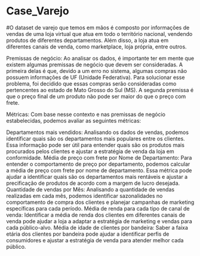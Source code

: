 # Case_Varejo

#O dataset de varejo que temos em mãos é composto por informações de vendas de uma loja virtual que atua em todo o território nacional, vendendo produtos de diferentes departamentos. Além disso, a loja atua em diferentes canais de venda, como marketplace, loja própria, entre outros.

Premissas de negócio: Ao analisar os dados, é importante ter em mente que existem algumas premissas de negócio que devem ser consideradas. A primeira delas é que, devido a um erro no sistema, algumas compras não possuem informações de UF (Unidade Federativa). Para solucionar esse problema, foi decidido que essas compras serão consideradas como pertencentes ao estado de Mato Grosso do Sul (MS). A segunda premissa é que o preço final de um produto não pode ser maior do que o preço com frete.

Métricas: Com base nesse contexto e nas premissas de negócio estabelecidas, podemos avaliar as seguintes métricas:

Departamentos mais vendidos: Analisando os dados de vendas, podemos identificar quais são os departamentos mais populares entre os clientes. Essa informação pode ser útil para entender quais são os produtos mais procurados pelos clientes e ajustar a estratégia de venda da loja em conformidade.
Média de preço com frete por Nome de Departamento: Para entender o comportamento de preço por departamento, podemos calcular a média de preço com frete por nome de departamento. Essa métrica pode ajudar a identificar quais são os departamentos mais rentáveis e ajustar a precificação de produtos de acordo com a margem de lucro desejada.
Quantidade de vendas por Mês: Analisando a quantidade de vendas realizadas em cada mês, podemos identificar sazonalidades no comportamento de compra dos clientes e planejar campanhas de marketing específicas para cada período.
Média de renda para cada tipo de canal de venda: Identificar a média de renda dos clientes em diferentes canais de venda pode ajudar a loja a adaptar a estratégia de marketing e vendas para cada público-alvo.
Média de idade de clientes por bandeira: Saber a faixa etária dos clientes por bandeira pode ajudar a identificar perfis de consumidores e ajustar a estratégia de venda para atender melhor cada público.
